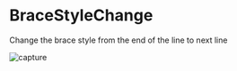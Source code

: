# BraceStyleChange
Change the brace style from the end of the line to next line


![capture](https://cloud.githubusercontent.com/assets/1072395/21963230/33e89e5c-db7a-11e6-8d3b-bbc34b2b001d.PNG)

